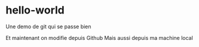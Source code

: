 # hello-world
Une demo de git qui se passe bien

Et maintenant on modifie depuis Github
Mais aussi depuis ma machine local
